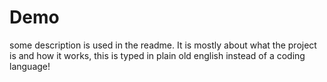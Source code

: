 # Demo

some description is used in the readme.
It is mostly about what the project is and how it works, this is typed in plain old english instead of a coding language!
